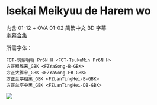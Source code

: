 # Isekai Meikyuu de Harem wo

内含 01-12 + OVA 01-02 简繁中文 BD 字幕  
[字幕合集](https://github.com/Nekomoekissaten-SUB/Nekomoekissaten-Storage/releases/download/subtitle_pkg/Isekai-harem_BD_zho.7z)

所需字体：
```
FOT-筑紫明朝 Pr6N H <FOT-TsukuMin Pr6N H>
方正粗雅宋_GBK <FZYaSong-B-GBK>
方正大雅宋_GBK <FZYaSong-EB-GBK>
方正兰亭粗黑_GBK <FZLanTingHei-B-GBK>
方正兰亭中黑_GBK <FZLanTingHei-DB-GBK>
```

![](https://nekomoe.pages.dev/images/2022-07/isekai-harem.jpg)
